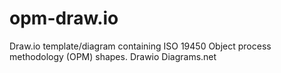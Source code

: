 # opm-draw.io
Draw.io template/diagram containing ISO 19450 Object process methodology (OPM) shapes. Drawio Diagrams.net
